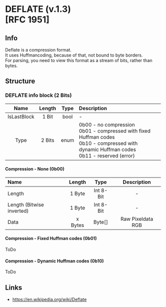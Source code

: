 # DEFLATE (v.1.3)<br>[RFC 1951]

## Info
Deflate is a compression format.<br>
It uses Huffmancoding, because of that, not bound to byte borders.<br>
For parsing, you need to view this format as a stream of bits, rather than bytes.

## Structure

### DEFLATE info block (2 Bits)
|Name|Length|Type| Description |
|:-:|:-:|:-:|:-|
|IsLastBlock | 1 Bit | bool | - |
|Type| 2 Bits | enum | 0b00 - no compression<br>0b01 - compressed with fixed Huffman codes<br>0b10 - compressed with dynamic Huffman codes<br>0b11 - reserved (error)|


#### Compression - None (0b00)
|Name|Length|Type| Description |
|:-|:-:|:-:|:-:|
|Length | 1 Byte | Int 8-Bit | - |
|Length (Bitwise inverted) | 1 Byte | Int 8-Bit | - |
|Data | x Bytes | Byte[] | Raw Pixeldata RGB |


#### Compression - Fixed Huffman codes (0b01)
ToDo

#### Compression - Dynamic Huffman codes (0b10)
ToDo

## Links
- https://en.wikipedia.org/wiki/Deflate
